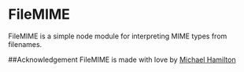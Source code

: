 # FileMIME
FileMIME is a simple node module for interpreting MIME types from filenames.

##Acknowledgement
FileMIME is made with love by [Michael Hamilton](http://github.com/michael-hamilton)
